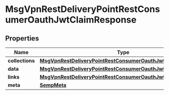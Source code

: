 
# MsgVpnRestDeliveryPointRestConsumerOauthJwtClaimResponse

## Properties
Name | Type | Description | Notes
------------ | ------------- | ------------- | -------------
**collections** | [**MsgVpnRestDeliveryPointRestConsumerOauthJwtClaimCollections**](MsgVpnRestDeliveryPointRestConsumerOauthJwtClaimCollections.md) |  |  [optional]
**data** | [**MsgVpnRestDeliveryPointRestConsumerOauthJwtClaim**](MsgVpnRestDeliveryPointRestConsumerOauthJwtClaim.md) |  |  [optional]
**links** | [**MsgVpnRestDeliveryPointRestConsumerOauthJwtClaimLinks**](MsgVpnRestDeliveryPointRestConsumerOauthJwtClaimLinks.md) |  |  [optional]
**meta** | [**SempMeta**](SempMeta.md) |  | 



